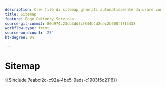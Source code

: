 ```yaml
---
description: Crea file di sitemap generati automaticamente da usare come riferimento dal tuo "robots.txt". Questo facilita l’ottimizzazione SEO (Search Engine Optimization) e l’individuazione di nuovi contenuti.
title: Sitemap
feature: Edge Delivery Services
source-git-commit: 80d974c23cb3dd7c0844b4d2cec2b608ff813438
workflow-type: tm+mt
source-wordcount: '23'
ht-degree: 0%

---
```


# Sitemap

{{$include 7eabcf2c-c92a-4be5-9ada-c1903f5c2116}}